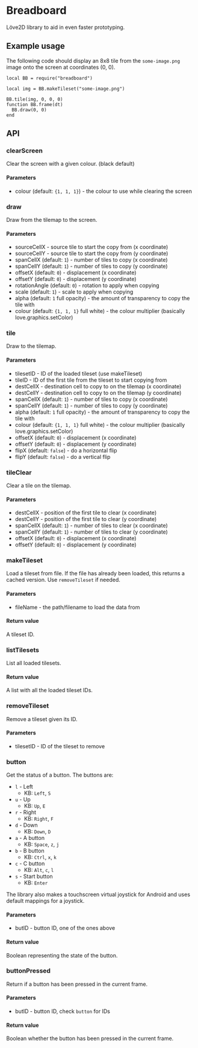 Breadboard
==========

Löve2D library to aid in even faster prototyping.

Example usage
-------------

The following code should display an 8x8 tile from the `some-image.png` image onto the screen at coordinates (0, 0).

    local BB = require("breadboard")

    local img = BB.makeTileset("some-image.png")

    BB.tile(img, 0, 0, 0)
    function BB.frame(dt)
      BB.draw(0, 0)
    end

API
---

### clearScreen

Clear the screen with a given colour. (black default)

#### Parameters

* colour (default: `{1, 1, 1}`) - the colour to use while clearing the screen

### draw

Draw from the tilemap to the screen.

#### Parameters

* sourceCellX - source tile to start the copy from (x coordinate)
* sourceCellY - source tile to start the copy from (y coordinate)
* spanCellX (default: `1`) - number of tiles to copy (x coordinate)
* spanCellY (default: `1`) - number of tiles to copy (y coordinate)
* offsetX (default: `0`) - displacement (x coordinate)
* offsetY (default: `0`) - displacement (y coordinate)
* rotationAngle (default: `0`) - rotation to apply when copying
* scale (default: `1`) - scale to apply when copying
* alpha (default: `1` full opacity) - the amount of transparency to copy the tile with
* colour (default: `{1, 1, 1}` full white) - the colour multiplier (basically love.graphics.setColor)

### tile

Draw to the tilemap.

#### Parameters

* tilesetID - ID of the loaded tileset (use makeTileset)
* tileID - ID of the first tile from the tileset to start copying from
* destCellX - destination cell to copy to on the tilemap (x coordinate)
* destCellY - destination cell to copy to on the tilemap (y coordinate)
* spanCellX (default: `1`) - number of tiles to copy (x coordinate)
* spanCellY (default: `1`) - number of tiles to copy (y coordinate)
* alpha (default: `1` full opacity) - the amount of transparency to copy the tile with
* colour (default: `{1, 1, 1}` full white) - the colour multiplier (basically love.graphics.setColor)
* offsetX (default: `0`) - displacement (x coordinate)
* offsetY (default: `0`) - displacement (y coordinate)
* flipX (default: `false`) - do a horizontal flip
* flipY (default: `false`) - do a vertical flip

### tileClear

Clear a tile on the tilemap.

#### Parameters

* destCellX - position of the first tile to clear (x coordinate)
* destCellY - position of the first tile to clear (y coordinate)
* spanCellX (default: `1`) - number of tiles to clear (x coordinate)
* spanCellY (default: `1`) - number of tiles to clear (y coordinate)
* offsetX (default: `0`) - displacement (x coordinate)
* offsetY (default: `0`) - displacement (y coordinate)

### makeTileset

Load a tileset from file. If the file has already been loaded, this returns a cached version.
Use `removeTileset` if needed.

#### Parameters

* fileName - the path/filename to load the data from

#### Return value

A tileset ID.

### listTilesets 
List all loaded tilesets.

#### Return value

A list with all the loaded tileset IDs.

### removeTileset

Remove a tileset given its ID.

#### Parameters

* tilesetID - ID of the tileset to remove

### button

Get the status of a button. The buttons are:

* `l` - Left
  * KB: `Left`, `S`
* `u` - Up
  * KB: `Up`, `E`
* `r` - Right
  * KB: `Right`, `F`
* `d` - Down
  * KB: `Down`, `D`
* `a` - A button
  * KB: `Space`, `z`, `j`
* `b` - B button
  * KB: `Ctrl`, `x`, `k`
* `c` - C button
  * KB: `Alt`, `c`, `l`
* `s` - Start button
  * KB: `Enter`

The library also makes a touchscreen virtual joystick for Android and uses default mappings for a joystick.

#### Parameters

* butID - button ID, one of the ones above

#### Return value

Boolean representing the state of the button.

### buttonPressed

Return if a button has been pressed in the current frame.

#### Parameters

* butID - button ID, check `button` for IDs

#### Return value

Boolean whether the button has been pressed in the current frame.

